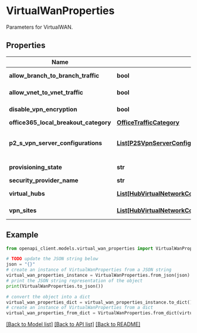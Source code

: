 # VirtualWanProperties

Parameters for VirtualWAN.

## Properties

Name | Type | Description | Notes
------------ | ------------- | ------------- | -------------
**allow_branch_to_branch_traffic** | **bool** | True if branch to branch traffic is allowed. | [optional] 
**allow_vnet_to_vnet_traffic** | **bool** | True if Vnet to Vnet traffic is allowed. | [optional] 
**disable_vpn_encryption** | **bool** | Vpn encryption to be disabled or not. | [optional] 
**office365_local_breakout_category** | [**OfficeTrafficCategory**](OfficeTrafficCategory.md) |  | [optional] 
**p2_s_vpn_server_configurations** | [**List[P2SVpnServerConfiguration]**](P2SVpnServerConfiguration.md) | List of all P2SVpnServerConfigurations associated with the virtual wan. | [optional] 
**provisioning_state** | **str** | The current provisioning state. | [optional] [readonly] 
**security_provider_name** | **str** | The Security Provider name. | [optional] 
**virtual_hubs** | [**List[HubVirtualNetworkConnectionPropertiesRemoteVirtualNetwork]**](HubVirtualNetworkConnectionPropertiesRemoteVirtualNetwork.md) | List of VirtualHubs in the VirtualWAN. | [optional] [readonly] 
**vpn_sites** | [**List[HubVirtualNetworkConnectionPropertiesRemoteVirtualNetwork]**](HubVirtualNetworkConnectionPropertiesRemoteVirtualNetwork.md) | List of VpnSites in the VirtualWAN. | [optional] [readonly] 

## Example

```python
from openapi_client.models.virtual_wan_properties import VirtualWanProperties

# TODO update the JSON string below
json = "{}"
# create an instance of VirtualWanProperties from a JSON string
virtual_wan_properties_instance = VirtualWanProperties.from_json(json)
# print the JSON string representation of the object
print(VirtualWanProperties.to_json())

# convert the object into a dict
virtual_wan_properties_dict = virtual_wan_properties_instance.to_dict()
# create an instance of VirtualWanProperties from a dict
virtual_wan_properties_from_dict = VirtualWanProperties.from_dict(virtual_wan_properties_dict)
```
[[Back to Model list]](../README.md#documentation-for-models) [[Back to API list]](../README.md#documentation-for-api-endpoints) [[Back to README]](../README.md)


